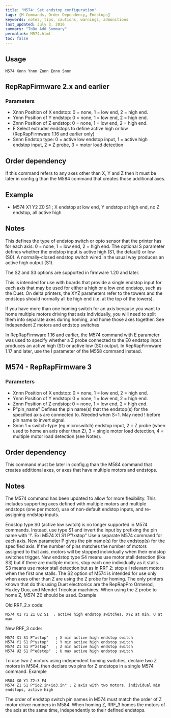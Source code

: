 ```yaml
---
title: "M574: Set endstop configuration" 
tags: [M-Commands, Order-Dependency, Endstops]
keywords: notes, tips, cautions, warnings, admonitions
last_updated: July 3, 2016
summary: "ToDo Add Summary"
permalink: M574.html
toc: false
---
```



## Usage ##
```
M574 Xnnn Ynnn Znnn Ennn Snnn
```

## RepRapFirmware 2.x and earlier ##

### Parameters ###

+ Xnnn Position of X endstop: 0 = none, 1 = low end, 2 = high end.
+ Ynnn Position of Y endstop: 0 = none, 1 = low end, 2 = high end.
+ Znnn Position of Z endstop: 0 = none, 1 = low end, 2 = high end.
+ E Select extruder endstops to define active high or low (RepRapFirmware 1.16 and earlier only)
+ Snnn Endstop type: 0 = active low endstop input, 1 = active high endstop input, 2 = Z probe, 3 = motor load detection

## Order dependency ##

If this command refers to any axes other than X, Y and Z then it must be later in config.g than the M584 command that creates those additional axes.

## Example ##

+ M574 X1 Y2 Z0 S1 ; X endstop at low end, Y endstop at high end, no Z endstop, all active high

## Notes ##

This defines the type of endstop switch or opto sensor that the printer has for each axis: 0 = none, 1 = low end, 2 = high end. The optional S parameter defines whether the endstop input is active high (S1, the default) or low (S0). A normally-closed endstop switch wired in the usual way produces an active high output (S1).

The S2 and S3 options are supported in firmware 1.20 and later.

This is intended for use with boards that provide a single endstop input for each axis that may be used for either a high or a low end endstop, such as the Duet. On delta printers, the XYZ parameters refer to the towers and the endstops should normally all be high end (i.e. at the top of the towers).

If you have more than one homing switch for an axis because you want to home multiple motors driving that axis individually, you will need to split them into separate axes during homing, and home those axes together. See Independent Z motors and endstop switches

In RepRapFirmware 1.16 and earlier, the M574 command with E parameter was used to specify whether a Z probe connected to the E0 endstop input produces an active high (S1) or active low (S0) output. In RepRapFirmware 1.17 and later, use the I parameter of the M558 command instead.

## M574 - RepRapFirmware 3 ##

### Parameters ###

+ Xnnn Position of X endstop: 0 = none, 1 = low end, 2 = high end.
+ Ynnn Position of Y endstop: 0 = none, 1 = low end, 2 = high end.
+ Znnn Position of Z endstop: 0 = none, 1 = low end, 2 = high end.
+ P"pin_name" Defines the pin name(s) that the endstop(s) for the specified axis are connected to. Needed when S=1. May need ! before pin name to invert signal.
+ Snnn 1 = switch-type (eg microswitch) endstop input, 2 = Z probe (when used to home an axis other than Z), 3 = single motor load detection, 4 = multiple motor load detection (see Notes).

## Order dependency ##

This command must be later in config.g than the M584 command that creates additional axes, or axes that have multiple motors and endstops.

## Notes ##

The M574 command has been updated to allow for more flexibility. This includes supporting axes defined with multiple motors and multiple endstops (one per motor), use of non-default endstop inputs, and re-assigning endstop inputs.

Endstop type S0 (active low switch) is no longer supported in M574 commands. Instead, use type S1 and invert the input by prefixing the pin name with '!'. Ex: M574 X1 S1 P"!xstop"
Use a separate M574 command for each axis.
New parameter P gives the pin name(s) for the endstop(s) for the specified axis. If the number of pins matches the number of motors assigned to that axis, motors will be stopped individually when their endstop switches trigger.
New endstop type S4 means use motor stall detection (like S3) but if there are multiple motors, stop each one individually as it stalls. S3 means use motor stall detection but as in RRF 2: stop all relevant motors when the first one stalls.
The S2 option of M574 is intended for use only when axes other than Z are using the Z probe for homing. The only printers known that do this using Duet electronics are the RepRapPro Ormerod, Huxley Duo, and Mendel Tricolour machines. When using the Z probe to home Z, M574 Z0 should be used.
Example

Old RRF_2.x code:

```
M574 X1 Y1 Z1 U2 S1  ; active high endstop switches, XYZ at min, U at max
```

New RRF_3 code:

```
M574 X1 S1 P"xstop"   ; X min active high endstop switch
M574 Y1 S1 P"ystop"   ; Y min active high endstop switch
M574 Z1 S1 P"zstop"   ; Z min active high endstop switch
M574 U2 S1 P"e0stop"  ; U max active high endstop switch
```

To use two Z motors using independent homing switches, declare two Z motors in M584, then declare two pins for Z endstops in a single M574 command. Example

```
M584 X0 Y1 Z2:3 E4
M574 Z1 S1 P"io2.in+io3.in" ; Z axis with two motors, individual min endstops, active high
```

The order of endstop switch pin names in M574 must match the order of Z motor driver numbers in M584. When homing Z, RRF_3 homes the motors of the axis at the same time, independently to their defined endstops.

